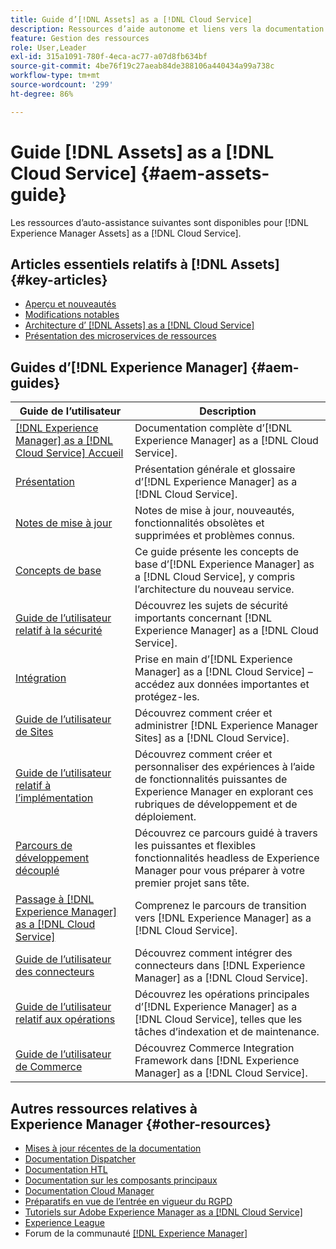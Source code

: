 ```yaml
---
title: Guide d’[!DNL Assets] as a [!DNL Cloud Service]
description: Ressources d’aide autonome et liens vers la documentation [!DNL Adobe Experience Manager Assets] as a [!DNL Cloud Service]
feature: Gestion des ressources
role: User,Leader
exl-id: 315a1091-780f-4eca-ac77-a07d8fb634bf
source-git-commit: 4be76f19c27aeab84de388106a440434a99a738c
workflow-type: tm+mt
source-wordcount: '299'
ht-degree: 86%

---
```


# Guide [!DNL Assets] as a [!DNL Cloud Service]  {#aem-assets-guide}

Les ressources d’auto-assistance suivantes sont disponibles pour [!DNL Experience Manager Assets] as a [!DNL Cloud Service].

## Articles essentiels relatifs à [!DNL Assets]  {#key-articles}

* [Aperçu et nouveautés](overview.md)
* [Modifications notables](/help/assets/assets-cloud-changes.md)
* [Architecture d’ [!DNL Assets] as a [!DNL Cloud Service]](architecture.md)
* [Présentation des microservices de ressources](/help/assets/asset-microservices-overview.md)

## Guides d’[!DNL Experience Manager]  {#aem-guides}

| Guide de l’utilisateur | Description |
|---|---|
| [[!DNL Experience Manager] as a [!DNL Cloud Service] Accueil](/help/landing/home.md) | Documentation complète d’[!DNL Experience Manager] as a [!DNL Cloud Service]. |
| [Présentation](/help/overview/home.md) | Présentation générale et glossaire d’[!DNL Experience Manager] as a [!DNL Cloud Service]. |
| [Notes de mise à jour](/help/release-notes/home.md) | Notes de mise à jour, nouveautés, fonctionnalités obsolètes et supprimées et problèmes connus. |
| [Concepts de base](/help/core-concepts/home.md) | Ce guide présente les concepts de base d’[!DNL Experience Manager] as a [!DNL Cloud Service], y compris l’architecture du nouveau service. |
| [Guide de l’utilisateur relatif à la sécurité](/help/security/home.md) | Découvrez les sujets de sécurité importants concernant [!DNL Experience Manager] as a [!DNL Cloud Service]. |
| [Intégration](/help/onboarding/home.md) | Prise en main d’[!DNL Experience Manager] as a [!DNL Cloud Service] – accédez aux données importantes et protégez-les. |
| [Guide de l’utilisateur de Sites](/help/sites-cloud/home.md) | Découvrez comment créer et administrer [!DNL Experience Manager Sites] as a [!DNL Cloud Service]. |
| [Guide de l’utilisateur relatif à l’implémentation](/help/implementing/home.md) | Découvrez comment créer et personnaliser des expériences à l’aide de fonctionnalités puissantes de Experience Manager en explorant ces rubriques de développement et de déploiement. |
| [Parcours de développement découplé](/help/journey-headless/developer/overview.md) | Découvrez ce parcours guidé à travers les puissantes et flexibles fonctionnalités headless de Experience Manager pour vous préparer à votre premier projet sans tête. |
| [Passage à [!DNL Experience Manager] as a [!DNL Cloud Service]](/help/move-to-cloud-service/home.md) | Comprenez le parcours de transition vers [!DNL Experience Manager] as a [!DNL Cloud Service]. |
| [Guide de l’utilisateur des connecteurs](/help/connectors/home.md) | Découvrez comment intégrer des connecteurs dans [!DNL Experience Manager] as a [!DNL Cloud Service]. |
| [Guide de l’utilisateur relatif aux opérations](/help/operations/home.md) | Découvrez les opérations principales d’[!DNL Experience Manager] as a [!DNL Cloud Service], telles que les tâches d’indexation et de maintenance. |
| [Guide de l’utilisateur de Commerce](/help/commerce-cloud/home.md) | Découvrez Commerce Integration Framework dans [!DNL Experience Manager] as a [!DNL Cloud Service]. |

## Autres ressources relatives à Experience Manager {#other-resources}

* [Mises à jour récentes de la documentation](https://experienceleague.adobe.com/docs/experience-manager-release-information/aem-release-updates/doc-updates/documentation-updates.html?lang=fr#aem-as-a-cloud-service)
* [Documentation Dispatcher](/help/implementing/dispatcher/overview.md)
* [Documentation HTL](https://experienceleague.adobe.com/docs/experience-manager-htl/using/overview.html?lang=fr)
* [Documentation sur les composants principaux](https://experienceleague.adobe.com/docs/experience-manager-core-components/using/introduction.html?lang=fr)
* [Documentation Cloud Manager](https://experienceleague.adobe.com/docs/experience-manager-cloud-manager/using/introduction-to-cloud-manager.html?lang=fr)
* [Préparatifs en vue de l’entrée en vigueur du RGPD](/help/onboarding/data-privacy-and-protection-readiness/aem-readiness.md)
* [Tutoriels sur Adobe Experience Manager as a [!DNL Cloud Service] ](https://experienceleague.adobe.com/docs/experience-manager-learn/cloud-service/overview.html?lang=fr)
* [Experience League](https://experienceleague.adobe.com/?promoid=K42KVXHD&amp;mv=other&amp;lang=fr#recommended/solutions/experience-manager)
* Forum de la communauté [[!DNL Experience Manager] ](https://experienceleaguecommunities.adobe.com/t5/adobe-experience-manager/ct-p/adobe-experience-manager-community)
